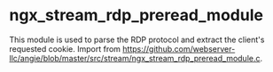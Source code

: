 # ngx_stream_rdp_preread_module

This module is used to parse the RDP protocol and extract the client's requested cookie. Import from https://github.com/webserver-llc/angie/blob/master/src/stream/ngx_stream_rdp_preread_module.c.
